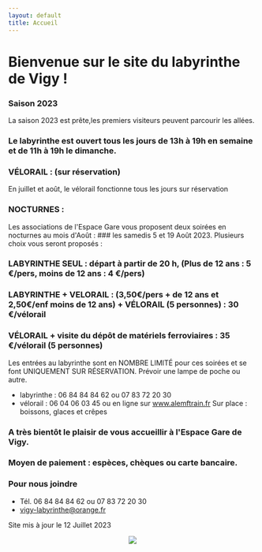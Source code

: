 ```yaml
---
layout: default
title: Accueil
---
```


<h1> Bienvenue sur le site du labyrinthe de Vigy ! </h1>



### Saison 2023

La saison 2023 est prête,les premiers visiteurs peuvent parcourir les allées.


### Le labyrinthe est ouvert tous les jours de 13h à 19h en semaine et de 11h à 19h le dimanche.

### VÉLORAIL : (sur réservation)
En juillet et août, le vélorail fonctionne tous les jours sur réservation


### NOCTURNES : 
Les associations de l'Espace Gare vous proposent deux soirées en nocturnes au mois d'Août : ### les samedis 5 et 19 Août 2023. 
Plusieurs choix vous seront proposés : 
### LABYRINTHE SEUL : départ à partir de 20 h, (Plus de 12 ans : 5 €/pers, moins de 12 ans : 4 €/pers)
### LABYRINTHE + VELORAIL : (3,50€/pers + de 12 ans et 2,50€/enf moins de 12 ans) + VÉLORAIL (5 personnes) : 30 €/vélorail
### VÉLORAIL + visite du dépôt de matériels ferroviaires : 35 €/vélorail (5 personnes)
Les entrées au labyrinthe sont en NOMBRE LIMITÉ pour ces soirées et se font UNIQUEMENT SUR RÉSERVATION. Prévoir une lampe de poche ou autre.
- labyrinthe : 06 84 84 84 62 ou 07 83 72 20 30
- vélorail : 06 04 06 03 45 ou en ligne sur www.alemftrain.fr
Sur place : boissons, glaces et crêpes

### A très bientôt le plaisir de vous accueillir à l'Espace Gare de Vigy.
 
### Moyen de paiement : espèces, chèques ou carte bancaire. 


### Pour nous joindre
* Tél. 06 84 84 84 62
ou 07 83 72 20 30
* vigy-labyrinthe@orange.fr

Site mis à jour le 12 Juillet 2023


<center>
<img src="{{ site.baseurl }}public/img/oie.jpg">
</center>
